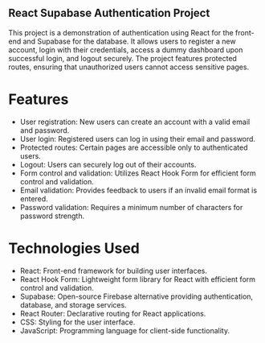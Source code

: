 ## React Supabase Authentication Project

This project is a demonstration of authentication using React for the front-end and Supabase for the database. It allows users to register a new account, login with their credentials, access a dummy dashboard upon successful login, and logout securely. The project features protected routes, ensuring that unauthorized users cannot access sensitive pages.

# Features

- User registration: New users can create an account with a valid email and password.
- User login: Registered users can log in using their email and password.
- Protected routes: Certain pages are accessible only to authenticated users.
- Logout: Users can securely log out of their accounts.
- Form control and validation: Utilizes React Hook Form for efficient form control and validation.
- Email validation: Provides feedback to users if an invalid email format is entered.
- Password validation: Requires a minimum number of characters for password strength.

# Technologies Used

- React: Front-end framework for building user interfaces.
- React Hook Form: Lightweight form library for React with efficient form control and validation.
- Supabase: Open-source Firebase alternative providing authentication, database, and storage services.
- React Router: Declarative routing for React applications.
- CSS: Styling for the user interface.
- JavaScript: Programming language for client-side functionality.

